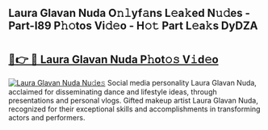 ## Laura Glavan Nuda O𝚗𝚕yf𝚊ns L𝚎a𝚔ed N𝚞𝚍es - Part-I89 P𝚑𝚘tos Vi𝚍𝚎o - H𝚘𝚝 Part L𝚎a𝚔s DyDZA

# <h2><a href="http://kf03ej.oniu.top/?m=Laura+Glavan+Nuda">🔗👉 🔴 Laura Glavan Nuda P𝚑ot𝚘𝚜 V𝚒d𝚎o</a></h2>

[![Laura Glavan Nuda Nu𝚍e𝚜](https://i.imgur.com/0qMVB7G.gif)](http://kf03ej.oniu.top/?m=Laura+Glavan+Nuda)
Social media personality Laura Glavan Nuda, acclaimed for disseminating dance and lifestyle ideas, through presentations and personal vlogs. Gifted makeup artist Laura Glavan Nuda, recognized for their exceptional skills and accomplishments in transforming actors and performers.  
